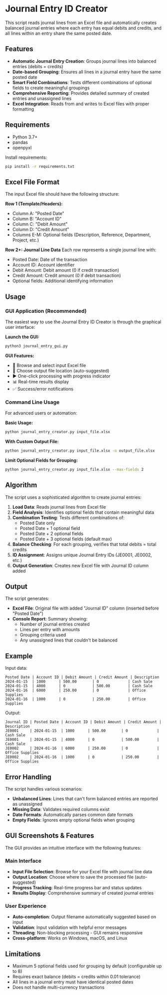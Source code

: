 # Journal Entry ID Creator

This script reads journal lines from an Excel file and automatically creates balanced journal entries where each entry has equal debits and credits, and all lines within an entry share the same posted date.

## Features

- **Automatic Journal Entry Creation**: Groups journal lines into balanced entries (debits = credits)
- **Date-based Grouping**: Ensures all lines in a journal entry have the same posted date
- **Smart Field Combinations**: Tests different combinations of optional fields to create meaningful groupings
- **Comprehensive Reporting**: Provides detailed summary of created entries and unassigned lines
- **Excel Integration**: Reads from and writes to Excel files with proper formatting

## Requirements

- Python 3.7+
- pandas
- openpyxl

Install requirements:
```bash
pip install -r requirements.txt
```

## Excel File Format

The input Excel file should have the following structure:

**Row 1 (Template/Headers):**
- Column A: "Posted Date" 
- Column B: "Account ID"
- Column C: "Debit Amount" 
- Column D: "Credit Amount"
- Columns E-M: Optional fields (Description, Reference, Department, Project, etc.)

**Row 2+: Journal Line Data**
Each row represents a single journal line with:
- Posted Date: Date of the transaction
- Account ID: Account identifier
- Debit Amount: Debit amount (0 if credit transaction)
- Credit Amount: Credit amount (0 if debit transaction)
- Optional fields: Additional identifying information

## Usage

### GUI Application (Recommended)
The easiest way to use the Journal Entry ID Creator is through the graphical user interface:

**Launch the GUI:**
```bash
python3 journal_entry_gui.py
```

**GUI Features:**
- 📁 Browse and select input Excel file
- 📂 Choose output file location (auto-suggested)
- ▶️ One-click processing with progress indicator
- 📊 Real-time results display
- ✅ Success/error notifications

### Command Line Usage
For advanced users or automation:

**Basic Usage:**
```bash
python journal_entry_creator.py input_file.xlsx
```

**With Custom Output File:**
```bash
python journal_entry_creator.py input_file.xlsx -o output_file.xlsx
```

**Limit Optional Fields for Grouping:**
```bash
python journal_entry_creator.py input_file.xlsx --max-fields 2
```

## Algorithm

The script uses a sophisticated algorithm to create journal entries:

1. **Load Data**: Reads journal lines from Excel file
2. **Field Analysis**: Identifies optional fields that contain meaningful data
3. **Combination Testing**: Tests different combinations of:
   - Posted Date only
   - Posted Date + 1 optional field
   - Posted Date + 2 optional fields  
   - Posted Date + 3 optional fields (default max)
4. **Balance Checking**: For each grouping, verifies that total debits = total credits
5. **ID Assignment**: Assigns unique Journal Entry IDs (JE0001, JE0002, etc.)
6. **Output Generation**: Creates new Excel file with Journal ID column added

## Output

The script generates:
- **Excel File**: Original file with added "Journal ID" column (inserted before "Posted Date")
- **Console Report**: Summary showing:
  - Number of journal entries created
  - Lines per entry with amounts
  - Grouping criteria used
  - Any unassigned lines that couldn't be balanced

## Example

Input data:
```
Posted Date | Account ID | Debit Amount | Credit Amount | Description
2024-01-15  | 1000      | 500.00       | 0             | Cash Sale
2024-01-15  | 4000      | 0            | 500.00        | Cash Sale
2024-01-16  | 6000      | 250.00       | 0             | Office Supplies  
2024-01-16  | 1000      | 0            | 250.00        | Office Supplies
```

Output:
```
Journal ID | Posted Date | Account ID | Debit Amount | Credit Amount | Description
JE0001     | 2024-01-15  | 1000      | 500.00       | 0             | Cash Sale
JE0001     | 2024-01-15  | 4000      | 0            | 500.00        | Cash Sale
JE0002     | 2024-01-16  | 6000      | 250.00       | 0             | Office Supplies
JE0002     | 2024-01-16  | 1000      | 0            | 250.00        | Office Supplies
```

## Error Handling

The script handles various scenarios:
- **Unbalanced Lines**: Lines that can't form balanced entries are reported as unassigned
- **Missing Data**: Validates required columns exist
- **Date Formats**: Automatically parses common date formats
- **Empty Fields**: Ignores empty optional fields when grouping

## GUI Screenshots & Features

The GUI provides an intuitive interface with the following features:

### Main Interface
- **Input File Selection**: Browse for your Excel file with journal line data
- **Output Location**: Choose where to save the processed file (auto-suggested)
- **Progress Tracking**: Real-time progress bar and status updates
- **Results Display**: Comprehensive summary of created journal entries

### User Experience
- **Auto-completion**: Output filename automatically suggested based on input
- **Validation**: Input validation with helpful error messages
- **Threading**: Non-blocking processing - GUI remains responsive
- **Cross-platform**: Works on Windows, macOS, and Linux

## Limitations

- Maximum 5 optional fields used for grouping by default (configurable up to 8)
- Requires exact balance (debits = credits within 0.01 tolerance)
- All lines in a journal entry must have identical posted dates
- Does not handle multi-currency transactions

